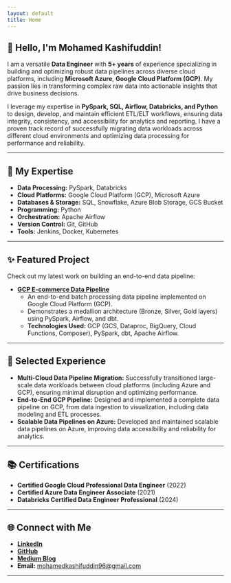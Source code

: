 ```yaml
---
layout: default
title: Home
---
```


## 👋 Hello, I'm Mohamed Kashifuddin!

I am a versatile **Data Engineer** with **5+ years** of experience specializing in building and optimizing robust data pipelines across diverse cloud platforms, including **Microsoft Azure**, **Google Cloud Platform (GCP)**. My passion lies in transforming complex raw data into actionable insights that drive business decisions.

I leverage my expertise in **PySpark, SQL, Airflow, Databricks, and Python** to design, develop, and maintain efficient ETL/ELT workflows, ensuring data integrity, consistency, and accessibility for analytics and reporting. I have a proven track record of successfully migrating data workloads across different cloud environments and optimizing data processing for performance and reliability.

---

## 🚀 My Expertise

* **Data Processing:** PySpark, Databricks
* **Cloud Platforms:** Google Cloud Platform (GCP), Microsoft Azure
* **Databases & Storage:** SQL, Snowflake, Azure Blob Storage, GCS Bucket
* **Programming:** Python
* **Orchestration:** Apache Airflow
* **Version Control:** Git, GitHub
* **Tools:** Jenkins, Docker, Kubernetes

---

## ✨ Featured Project

Check out my latest work on building an end-to-end data pipeline:

* **[GCP E-commerce Data Pipeline](https://github.com/mohamedkashifuddin/gcp-ecommerce-data-pipeline)**
    * An end-to-end batch processing data pipeline implemented on Google Cloud Platform (GCP).
    * Demonstrates a medallion architecture (Bronze, Silver, Gold layers) using PySpark, Airflow, and dbt.
    * **Technologies Used:** GCP (GCS, Dataproc, BigQuery, Cloud Functions, Composer), PySpark, dbt, Apache Airflow.


---

## 💼 Selected Experience

* **Multi-Cloud Data Pipeline Migration:** Successfully transitioned large-scale data workloads between cloud platforms (including Azure and GCP), ensuring minimal disruption and optimizing performance.
* **End-to-End GCP Pipeline:** Designed and implemented a complete data pipeline on GCP, from data ingestion to visualization, including data modeling and ETL processes.
* **Scalable Data Pipelines on Azure:** Developed and maintained scalable data pipelines on Azure, improving data accessibility and reliability for analytics.

---

## 📚 Certifications

* **Certified Google Cloud Professional Data Engineer** (2022)
* **Certified Azure Data Engineer Associate** (2021)
* **Databricks Certified Data Engineer Professional** (2024)

---

## 🌐 Connect with Me

* **[LinkedIn](https://www.linkedin.com/in/mohamedkashifuddin/)**
* **[GitHub](https://github.com/mohamedkashifuddin)**
* **[Medium Blog](https://medium.com/@mohamed_kashifuddin)**
* **Email:** mohamedkashifuddin96@gmail.com

---